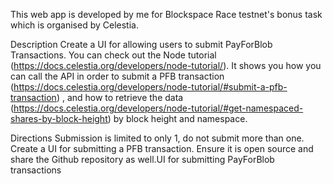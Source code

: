 This web app is developed by me for Blockspace Race testnet's bonus task which is organised by Celestia.

Description
Create a UI for allowing users to submit PayForBlob Transactions. You can check out the Node tutorial (https://docs.celestia.org/developers/node-tutorial/). It shows you how you can call the API in order to submit a PFB transaction (https://docs.celestia.org/developers/node-tutorial/#submit-a-pfb-transaction) , and how to retrieve the data (https://docs.celestia.org/developers/node-tutorial/#get-namespaced-shares-by-block-height) by block height and namespace.

Directions
Submission is limited to only 1, do not submit more than one.
Create a UI for submitting a PFB transaction.
Ensure it is open source and share the Github repository as well.UI for submitting PayForBlob transactions

